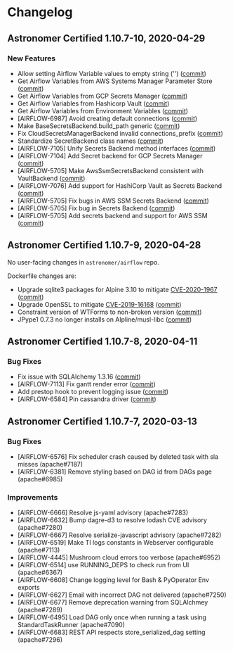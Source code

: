 # Changelog

Astronomer Certified 1.10.7-10, 2020-04-29
--------------------------------------------

### New Features

- Allow setting Airflow Variable values to empty string ('') ([commit](https://github.com/astronomer/airflow/commit/d6d666c33)) 
- Get Airflow Variables from AWS Systems Manager Parameter Store ([commit](https://github.com/astronomer/airflow/commit/6a7130f55)) 
- Get Airflow Variables from GCP Secrets Manager ([commit](https://github.com/astronomer/airflow/commit/595ede548)) 
- Get Airflow Variables from Hashicorp Vault ([commit](https://github.com/astronomer/airflow/commit/59435bb88)) 
- Get Airflow Variables from Environment Variables ([commit](https://github.com/astronomer/airflow/commit/fe1a6a3bd)) 
- [AIRFLOW-6987] Avoid creating default connections ([commit](https://github.com/astronomer/airflow/commit/89052690e)) 
- Make BaseSecretsBackend.build_path generic ([commit](https://github.com/astronomer/airflow/commit/1623b80bc)) 
- Fix CloudSecretsManagerBackend invalid connections_prefix ([commit](https://github.com/astronomer/airflow/commit/fe0a9d850)) 
- Standardize SecretBackend class names ([commit](https://github.com/astronomer/airflow/commit/008cb6ebe)) 
- [AIRFLOW-7105] Unify Secrets Backend method interfaces ([commit](https://github.com/astronomer/airflow/commit/5ddff01e8)) 
- [AIRFLOW-7104] Add Secret backend for GCP Secrets Manager ([commit](https://github.com/astronomer/airflow/commit/19bcf781b)) 
- [AIRFLOW-5705] Make AwsSsmSecretsBackend consistent with VaultBackend ([commit](https://github.com/astronomer/airflow/commit/cff559cbb)) 
- [AIRFLOW-7076] Add support for HashiCorp Vault as Secrets Backend ([commit](https://github.com/astronomer/airflow/commit/99bb2a7ef)) 
- [AIRFLOW-5705] Fix bugs in AWS SSM Secrets Backend ([commit](https://github.com/astronomer/airflow/commit/afae4b62b)) 
- [AIRFLOW-5705] Fix bug in Secrets Backend ([commit](https://github.com/astronomer/airflow/commit/29015f537)) 
- [AIRFLOW-5705] Add secrets backend and support for AWS SSM ([commit](https://github.com/astronomer/airflow/commit/2a82f5365)) 

Astronomer Certified 1.10.7-9, 2020-04-28
--------------------------------------------

No user-facing changes in `astronomer/airflow` repo.

Dockerfile changes are:

- Upgrade sqlite3 packages for Alpine 3.10 to mitigate [CVE-2020-1967](https://cve.mitre.org/cgi-bin/cvename.cgi?name=2020-1967) ([commit](https://github.com/astronomer/ap-airflow/commit/2f29d493259cddd487bcc306b829a4ec4a74f35e))
- Upgrade OpenSSL to mitigate [CVE-2019-16168](https://cve.mitre.org/cgi-bin/cvename.cgi?name=2019-16168) ([commit](https://github.com/astronomer/ap-airflow/commit/6de11c2c87e78b7a3171d8fb222c7278fcb673c9))
- Constraint version of WTForms to non-broken version ([commit](https://github.com/astronomer/ap-airflow/commit/3cd34236f8a7214434dc313af525160133520bcb))
- JPype1 0.7.3 no longer installs on Alpline/musl-libc ([commit](https://github.com/astronomer/ap-airflow/commit/44164ba40cd1878cabeec5edc32fe0a7bb7a8e0d))

Astronomer Certified 1.10.7-8, 2020-04-11
-----------------------------------------------

### Bug Fixes

- Fix issue with SQLAlchemy 1.3.16 ([commit](https://github.com/astronomer/airflow/commit/3b6cf61e0f2de3fe3be98c8ff5809060d6e42ba4)) 
- [AIRFLOW-7113] Fix gantt render error ([commit](https://github.com/astronomer/airflow/commit/dc015a0f3a836fe519f97acc75a26873a226695a))
- Add prestop hook to prevent logging issue ([commit](https://github.com/astronomer/airflow/commit/328705f5f74e49be0ab251705172be45c19635f3))
- [AIRFLOW-6584] Pin cassandra driver ([commit](https://github.com/astronomer/airflow/commit/21fd6fb56ee23c0a287874ed094e42fb22385916))

Astronomer Certified 1.10.7-7, 2020-03-13
-----------------------------------------------

### Bug Fixes

- [AIRFLOW-6576] Fix scheduler crash caused by deleted task with sla misses (apache#7187)
- [AIRFLOW-6381] Remove styling based on DAG id from DAGs page (apache#6985)

### Improvements

- [AIRFLOW-6666] Resolve js-yaml advisory (apache#7283)
- [AIRFLOW-6632] Bump dagre-d3 to resolve lodash CVE advisory (apache#7280)
- [AIRFLOW-6667] Resolve serialize-javascript advisory (apache#7282)
- [AIRFLOW-6519] Make TI logs constants in Webserver configurable (apache#7113)
- [AIRFLOW-4445] Mushroom cloud errors too verbose (apache#6952)
- [AIRFLOW-6514] use RUNNING_DEPS to check run from UI (apache#6367)
- [AIRFLOW-6608] Change logging level for Bash & PyOperator Env exports
- [AIRFLOW-6627] Email with incorrect DAG not delivered (apache#7250)
- [AIRFLOW-6677] Remove deprecation warning from SQLAlchmey (apache#7289)
- [AIRFLOW-6495] Load DAG only once when running a task using StandardTaskRunner (apache#7090)
- [AIRFLOW-6683] REST API respects store_serialized_dag setting (apache#7296)
